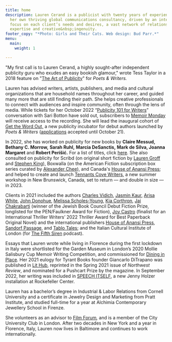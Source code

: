 ```yaml
---
title: home
description: Lauren Cerand is a publicist with twenty years of experience running
  her own thriving global communications consultancy, driven by an intensive personal
  focus on each client’s needs and desires, a vast network of relationships, and unparalleled
  expertise and creative&nbsp;ingenuity.
footer_copy: "*Photo: Girls and Their Cats. Web design: Bud Parr.*"
menu:
  main:
    weight: 1

---
```

"My first call is to Lauren Cerand, a highly sought-after independent publicity guru who exudes an easy bookish glamour," wrote Tess Taylor in a 2018 feature on "[The Art of Publicity](https://www.pw.org/content/the_art_of_publicity_how_indie_publicists_work_with_writers)" for _Poets & Writers._

Lauren has advised writers, artists, publishers, and media and cultural organizations that are household names throughout her career, and guided many more that are still finding their path. She helps creative professionals to connect with audiences and inspire community, often through the lens of media. While tickets for her October 2022 “[Publicity 101 for Writers](https://www.brownpapertickets.com/event/5552810)” conversation with Sari Botton have sold out, subscribers to [Memoir Monday](https://memoirmonday.substack.com/) will receive access to the recording. She will lead the inaugural cohort of [Get the Word Out,](https://www.pw.org/about-us/news-releases/poets_writers_launches_publicity_incubator_for_debut_authors) a new publicity incubator for debut authors launched by _Poets & Writers_ ([applications](https://www.pw.org/content/get_the_word_out) accepted until October 21).

In 2022, she has worked on publicity for new books by **Claire Messud, Bethany C. Morrow,** **Sarah Ruhl,** **Marcia DeSanctis,** **Mark de Silva, Joanna Margaret** and **Robert Perišić.** For a list of titles, click [here](https://bookshop.org/wishlists/e094075b339c3394bbf012065b34fefa9021ec8c). She also consulted on publicity for Scribd (on original short fiction by [Lauren Groff](https://www.oprahdaily.com/entertainment/books/a39716336/lauren-groff-junket-story/) and [Stephen King](https://www.usatoday.com/story/entertainment/books/2022/04/27/stephen-king-finn-exclusive-cover-reveal-scribd/9543384002/)), Boxwalla (on the American Fiction subscription box series curated by [Alexander Chee](https://www.latimes.com/entertainment-arts/books/story/2022-08-19/how-two-socal-immigrants-and-alexander-chee-are-reinventing-the-gift-box-for-books)), and Canada's [House of Anansi Press](https://houseofanansi.com/); and helped to create and launch [Tennants Cove Writers](https://www.tennantscovewriters.com/), a new summer workshop in New Brunswick, Canada, set to return — and double in size — in 2023.

Clients in 2021 included the authors [Charles Vidich](https://www.germsatbaybook.com/), [Jasmin Kaur](https://www.jasminkaur.com/), [Arisa White](https://arisawhite.com/), [John Donohue](https://alltherestaurants.com/), [Melissa Scholes-Young](https://melissascholesyoung.com/), [Kia Corthron](http://www.kiacorthron-author.com/index.htm), [Jai Chakrabarti](http://jai-chakrabarti.squarespace.com/) (winner of the Jewish Book Council Debut Fiction Prize, longlisted for the PEN/Faulkner Award for Fiction), [Joy Castro](https://www.joycastro.com/) (finalist for an International Thriller Writers’ 2022 Thriller Award for Best Paperback Original Novel) and the international publishers [House of Anansi Press](https://houseofanansi.com/), [Sandorf Passage](https://sandorfpassage.org/), and [Tablo Tales](https://tablo.com/tablo-tales); and the Italian Cultural Institute of London (for [The Fifth Siren](https://www.thefifthsiren.com/) podcast).

Essays that Lauren wrote while living in Florence during the first lockdown in Italy were shortlisted for the Garden Museum in London’s 2020 Mollie Salisbury Cup Memoir Writing Competition, and commissioned for [Dining in Place](https://dininginplace.com/essay/in-isolation-with-lauren-cerand/). Her 2021 eulogy for Tyrant Books founder Giancarlo DiTrapano was published in [Lit Hub](https://lithub.com/well-always-have-the-best-day-of-our-lives-remembering-giancarlo-ditrapano/), reprinted in the Spring 2021 issue of _Northwest Review_, and nominated for a Pushcart Prize by the magazine. In September 2022, her writing was included in [SPEECH ITSELF](https://pen.org/event/speech-itself-jenny-holzer-installation-at-rockefeller-center/), a new Jenny Holzer installation at Rockefeller Center.

Lauren has a bachelor’s degree in Industrial & Labor Relations from Cornell University and a certificate in Jewelry Design and Marketing from Pratt Institute, and studied full-time for a year at Alchimia Contemporary Jewellery School in Firenze.

She volunteers as an advisor to [Film Forum](https://filmforum.org/)_,_ and is a member of the City University Club in London. After two decades in New York and a year in Florence, Italy, Lauren now lives in Baltimore and continues to work internationally.